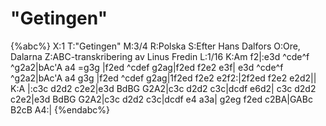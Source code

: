 # "Getingen"

{%abc%}
X:1
T:"Getingen"
M:3/4
R:Polska
S:Efter Hans Dalfors
O:Ore, Dalarna
Z:ABC-transkribering av Linus Fredin
L:1/16
K:Am
f2|:e3d ^cde^f ^g2a2|bAc'A a4 =g3g |f2ed ^cdef g2ag|f2ed f2e2 e3f|
e3d ^cde^f ^g2a2|bAc'A a4 g3g |f2ed ^cdef g2ag|1f2ed f2e2 e2f2:|2f2ed f2e2 e2d2||
K:A
|:c3c d2d2 c2e2|e3d BdBG G2A2|c3c d2d2 c3c|dcdf e6d2|
c3c d2d2 c2e2|e3d BdBG G2A2|c3c d2d2 c3c|dcdf e4 a3a|
g2eg f2ed c2BA|GABc B2cB A4:|
{%endabc%}
